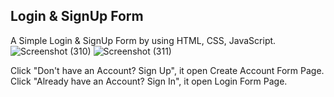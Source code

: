 ## Login & SignUp Form

 A Simple Login & SignUp Form by using HTML, CSS, JavaScript.
 ![Screenshot (310)](https://user-images.githubusercontent.com/72785448/122336590-ba079f00-cf5a-11eb-9703-799d10c16862.png)
![Screenshot (311)](https://user-images.githubusercontent.com/72785448/122336595-bbd16280-cf5a-11eb-8c5c-8c208c3c4af3.png)

Click "Don't have an Account? Sign Up", it open Create Account Form Page. 
Click "Already have an Account? Sign In", it open Login Form Page.

 
 


